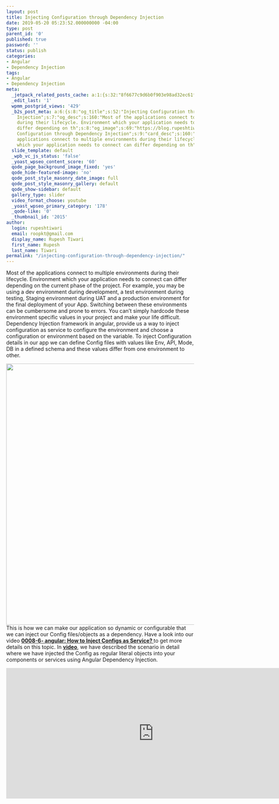 ```yaml
---
layout: post
title: Injecting Configuration through Dependency Injection
date: 2019-05-20 05:23:52.000000000 -04:00
type: post
parent_id: '0'
published: true
password: ''
status: publish
categories:
- Angular
- Dependency Injection
tags:
- Angular
- Dependency Injection
meta:
  _jetpack_related_posts_cache: a:1:{s:32:"8f6677c9d6b0f903e98ad32ec61f8deb";a:2:{s:7:"expires";i:1606569434;s:7:"payload";a:0:{}}}
  _edit_last: '1'
  wpmm_postgrid_views: '429'
  _b2s_post_meta: a:6:{s:8:"og_title";s:52:"Injecting Configuration through Dependency
    Injection";s:7:"og_desc";s:160:"Most of the applications connect to multiple environments
    during their lifecycle. Environment which your application needs to connect can
    differ depending on th";s:8:"og_image";s:69:"https://blog.rupeshtiwari.com/wp-content/uploads/2019/04/AngularI.png";s:10:"card_title";s:52:"Injecting
    Configuration through Dependency Injection";s:9:"card_desc";s:160:"Most of the
    applications connect to multiple environments during their lifecycle. Environment
    which your application needs to connect can differ depending on th";s:10:"card_image";s:69:"https://blog.rupeshtiwari.com/wp-content/uploads/2019/04/AngularI.png";}
  slide_template: default
  _wpb_vc_js_status: 'false'
  _yoast_wpseo_content_score: '60'
  qode_page_background_image_fixed: 'yes'
  qode_hide-featured-image: 'no'
  qode_post_style_masonry_date_image: full
  qode_post_style_masonry_gallery: default
  qode_show-sidebar: default
  gallery_type: slider
  video_format_choose: youtube
  _yoast_wpseo_primary_category: '178'
  _qode-like: '0'
  _thumbnail_id: '2015'
author:
  login: rupeshtiwari
  email: roopkt@gmail.com
  display_name: Rupesh Tiwari
  first_name: Rupesh
  last_name: Tiwari
permalink: "/injecting-configuration-through-dependency-injection/"
---
```

<p>Most of the applications connect to multiple environments during their lifecycle. Environment which your application needs to connect can differ depending on the current phase of the project. For example, you may be using a dev environment during development, a test environment during testing, Staging environment during UAT and a production environment for the final deployment of your App. Switching between these environments can be cumbersome and prone to errors. You can’t simply hardcode these environment specific values in your project and make your life difficult. Dependency Injection framework in angular, provide us a way to inject configuration as service to configure the environment and choose a configuration or environment based on the variable. To inject Configuration details in our app we can define Config files with values like Env, API, Mode, DB in a defined schema and these values differ from one environment to other.</p>
<p><img class="alignnone size-full wp-image-2095" src="{{ site.baseurl }}/assets/2019/05/Variables-1.png" alt="" width="2000" height="700" />This is how we can make our application so dynamic or configurable that we can inject our Config files/objects as a dependency. Have a look into our video <a href="https://www.youtube.com/watch?v=iUmjgYD8gfA" target="_blank" rel="noopener noreferrer"><strong>0008-6- angular: How to Inject Configs as Service? </strong></a>to get more details on this topic. In <a href="https://www.youtube.com/watch?v=iUmjgYD8gfA" target="_blank" rel="noopener noreferrer"><strong>video</strong></a>, we have described the scenario in detail where we have injected the Config as regular literal objects into your components or services using Angular Dependency Injection.</p>
<p><iframe src="https://www.youtube.com/embed/iUmjgYD8gfA" width="790" height="350" frameborder="0" allowfullscreen="allowfullscreen"></iframe></p>
